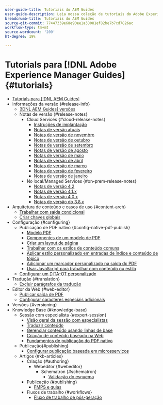 ```yaml
---
user-guide-title: Tutoriais do AEM Guides
user-guide-description: Leia nossa coleção de tutoriais do Adobe Experience Manager Guides.
breadcrumb-title: Tutoriais do AEM Guides
source-git-commit: 77447339e68e90ee1a38081ef82be7b7cd7826ac
workflow-type: tm+mt
source-wordcount: '200'
ht-degree: 19%

---
```



# Tutorials para [!DNL Adobe Experience Manager Guides] {#tutorials}

+ [Tutorials para [!DNL AEM Guides]](overview.md)
+ Informações da versão {#release-info}
   + [[!DNL AEM Guides] versões](./release-info/latest-release-info.md)
   + Notas de versão {#release-notes}
      + Cloud Services {#cloud-release-notes}
         + [Instruções de implantação](./release-info/deploy-xml-on-aemaacs.md)
         + [Notas de versão atuais](./release-info/release-notes-2023.2.0.md)
         + [Notas de versão de novembro](./release-info/release-notes-2022.11.0.md)
         + [Notas de versão de outubro](./release-info/release-notes-2022.10.0.md)
         + [Notas de versão de setembro](./release-info/release-notes-2022.9.0.md)
         + [Notas de versão de agosto](./release-info/release-notes-2022.8.0.md)
         + [Notas de versão de maio](./release-info/release-notes-2022.5.0.md)
         + [Notas de versão de abril](./release-info/release-notes-2022.4.0.md)
         + [Notas de versão de março](./release-info/release-notes-2022.3.0.md)
         + [Notas de versão de fevereiro](./release-info/release-notes-2022.2.0.md)
         + [Notas de versão de janeiro](./release-info/release-notes-2022.1.0.md)
      + No local/Managed Services {#on-prem-release-notes}
         + [Notas de versão 4.2](./release-info/release-notes-4.2.md)
         + [Notas de versão 4.1.x](./release-info/release-notes-4.1.md)
         + [Notas de versão 4.0.x](https://helpx.adobe.com/xml-documentation-for-experience-manager/release-note/release-notes-xml-documentation-solution-4-0.html)
         + [Notas de versão do 3.8.x](https://helpx.adobe.com/xml-documentation-for-experience-manager/release-note/release-notes-xml-documentation-solution-3-8.html)
+ Arquitetura de conteúdo e casos de uso {#content-arch}
   + [Trabalhar com saída condicional](./content-architecture/create-and-use-conditions.md)
   + [Criar chaves globais](./content-architecture/create-global-keys.md)
+ Configuração {#configuring}
   + Publicação de PDF nativo {#config-native-pdf-publish}
      + [Modelo PDF](./native-pdf/pdf-template.md)
      + [Componentes de um modelo de PDF](./native-pdf/components-pdf-template.md)
      + [Criar um layout de página](./native-pdf/design-page-layout.md)
      + [Trabalhar com os estilos de conteúdo comuns](./native-pdf/stylesheet.md)
      + [Aplicar estilo personalizado em entradas de índice e conteúdo de tópico](./native-pdf/custom-style-toc.md)
      + [Adicionar um marcador personalizado na saída do PDF](./native-pdf/add-custom-bookmark.md)
      + [Usar JavaScript para trabalhar com conteúdo ou estilo](./native-pdf/use-javascript-content-style.md)
   + [Configurar um DITA-OT personalizado](./configuring/setup-a-custom-dita-ot.md)
+ Tradução {#translation}
   + [Excluir parágrafos da tradução](./translation/exclude-paragraphs-from-translation.md)
+ Editor da Web {#web-editor}
   + [Publicar saída de PDF](./web-editor/native-pdf-web-editor.md)
   + [Configurar caracteres especiais adicionais](./web-editor/configure-additional-special-characters.md)
+ Versões {#versioning}
+ Knowledge Base {#knowledge-base}
   + Sessão com especialista {#expert-session}
      + [Visão geral da sessão com especialistas](./knowledge-base/expert-sessions/expert-session.md)
      + [Traduzir conteúdo](./knowledge-base/expert-sessions/translating-content-using-aem-guides-oct22.md)
      + [Gerenciar conteúdo usando linhas de base](./knowledge-base/expert-sessions/baselines-dec22.md)
      + [Criação de conteúdo baseado na Web](./knowledge-base/expert-sessions/webbased-authoring-jan2023.md)
      + [Fundamentos de publicação do PDF nativo](./knowledge-base/expert-sessions/native-pdf-publishing-essentials-feb23.md)
   + Publicação{#publishing}
      + [Configurar publicação baseada em microsserviços](./knowledge-base/publishing/configure-microservices.md)
   + Artigos {#kb-articles}
      + Criação {#authoring}
         + Webeditor {#webeditor}
            + Schematron {#schematron}
               + [Validação do esquema](./knowledge-base/kb-articles/authoring/webeditor/schematron/vailidating-with-schematron.md)
      + Publicação {#publishing}
         + [FMPS e guias](./knowledge-base/kb-articles/publishing/FMPSandGuides.md)
      + Fluxos de trabalho {#workflows}
         + [Fluxo de trabalho de pós-geração](./knowledge-base/kb-articles/workflows/using-post-generation-workflow.md)
